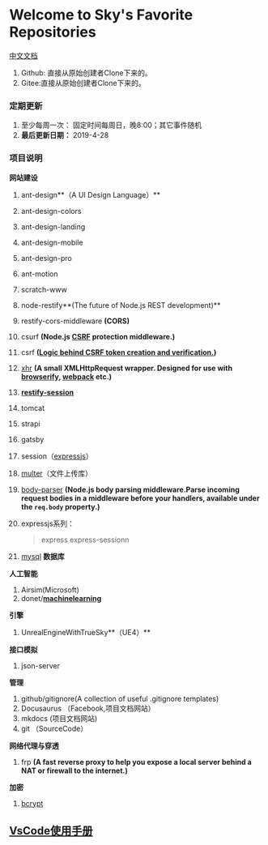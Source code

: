 # Welcome to Sky's Favorite Repositories
[中文文档](./index.md)

1. Github: 直接从原始创建者Clone下来的。
2. Gitee:直接从原始创建者Clone下来的。


### 定期更新

1. 至少每周一次： 固定时间每周日，晚8:00；其它事件随机
2. **最后更新日期：** 2019-4-28

### 项目说明

**网站建设**

1. ant-design**（A UI Design Language）**

2. ant-design-colors

3. ant-design-landing

4. ant-design-mobile

5. ant-design-pro

6. ant-motion

7. scratch-www

8. node-restify**(The future of Node.js REST development)**

9. restify-cors-middleware **(CORS)**

10. csurf **(Node.js [CSRF](https://en.wikipedia.org/wiki/Cross-site_request_forgery) protection middleware.)**

11. csrf **([Logic behind CSRF token creation and verification.](https://github.com/pillarjs/csrf.git))**

12. [xhr](<https://github.com/naugtur/xhr>) **(A small XMLHttpRequest wrapper. Designed for use with [browserify](http://browserify.org/), [webpack](https://webpack.github.io/) etc.)**

13. **[restify-session](<https://github.com/mgesmundo/restify-session>)**

14. tomcat

15. strapi

16. gatsby

17. session（[expressjs](https://github.com/expressjs)）

18. [multer](<https://github.com/expressjs/multer>)（文件上传库）

19. [body-parser](<https://github.com/expressjs/body-parser>)  **(Node.js body parsing middleware.Parse incoming request bodies in a middleware before your handlers, available under the `req.body` property.)**

20. expressjs系列：
    > express
    > express-sessionn

21. [mysql](https://github.com/mysqljs/mysql) **数据库**

**人工智能**

1. Airsim(Microsoft)
2. donet/**[machinelearning](https://github.com/dotnet/machinelearning)**

**引擎**

1. UnrealEngineWithTrueSky**（UE4）** 

**接口模拟**

1. json-server

**管理**

1. github/gitignore(A collection of useful .gitignore templates)
2. Docusaurus （Facebook,项目文档网站）
3. mkdocs (项目文档网站)
4. git （SourceCode）

**网络代理与穿透**

1. frp **(A fast reverse proxy to help you expose a local server behind a NAT or firewall to the internet.)**

**加密**

1. [bcrypt](<https://github.com/dcodeIO/bcrypt.js>)



## [VsCode使用手册](./VsCode使用手册/index.md)

